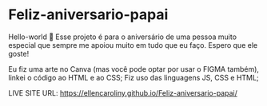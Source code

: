 # Feliz-aniversario-papai
Hello-world 👋
Esse projeto é para o aniversário de uma pessoa muito especial que sempre me apoiou muito em tudo que eu faço.
Espero que ele goste!

Eu fiz uma arte no Canva (mas você pode optar por usar o FIGMA também), linkei o código ao HTML e ao CSS;
Fiz uso das linguagens JS, CSS e HTML;

LIVE SITE URL: https://ellencaroliny.github.io/Feliz-aniversario-papai/
